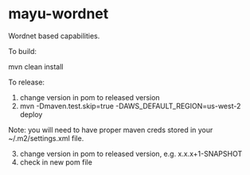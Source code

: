 mayu-wordnet
============

Wordnet based capabilities.

To build:

mvn clean install

To release:

1. change version in pom to released version
2. mvn -Dmaven.test.skip=true -DAWS_DEFAULT_REGION=us-west-2 deploy

Note: you will need to have proper maven creds stored in your ~/.m2/settings.xml file.

3. change version in pom to released version, e.g. x.x.x+1-SNAPSHOT
4. check in new pom file